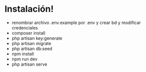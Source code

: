 # Instalación!

  - renombrar archivo .env.example por .env y crear bd y modificar credenciales
  - composer install
  - php artisan key:generate
  - php artisan migrate
  - php artisan db:seed
  - npm install
  - npm run dev
  - php artisan serve
